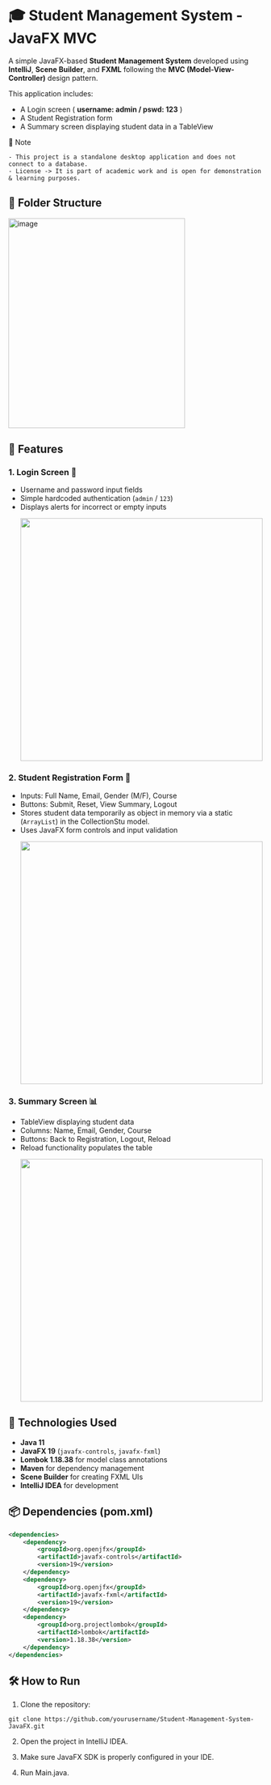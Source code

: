 # 🎓 Student Management System - JavaFX MVC

A simple JavaFX-based **Student Management System** developed using **IntelliJ**, **Scene Builder**, and **FXML** following the **MVC (Model-View-Controller)** design pattern.

This application includes:
- A Login screen ( **username: admin / pswd: 123** )
- A Student Registration form
- A Summary screen displaying student data in a TableView
  

📌  Note

    - This project is a standalone desktop application and does not connect to a database.
    - License -> It is part of academic work and is open for demonstration & learning purposes.


## 📁 Folder Structure
<img width="350" height="415" alt="image" src="https://github.com/user-attachments/assets/df797fb2-d50c-4c5a-a2e9-575928f2a69e" />


## 🚀 Features

### 1. Login Screen 🔐
- Username and password input fields
- Simple hardcoded authentication (`admin` / `123`)
- Displays alerts for incorrect or empty inputs
    <p align="left">
      <img src="https://github.com/user-attachments/assets/2681334f-62ba-4ee0-a60a-2ee1dee05477" width="480">
    </p>


### 2. Student Registration Form 📝
- Inputs: Full Name, Email, Gender (M/F), Course
- Buttons: Submit, Reset, View Summary, Logout
- Stores student data temporarily as object in memory via a static (`ArrayList`) in the CollectionStu model.
- Uses JavaFX form controls and input validation
    <p align="left">
      <img src="https://github.com/user-attachments/assets/dacbda47-3c1d-4803-9b98-8a772d24997f" width="480">
    </p>

### 3. Summary Screen 📊
- TableView displaying student data
- Columns: Name, Email, Gender, Course
- Buttons: Back to Registration, Logout, Reload
- Reload functionality populates the table
    <p align="left">
      <img src="https://github.com/user-attachments/assets/047f7aa4-5ebb-451b-a690-790856c9b2a8" width="480">
    </p>


## 🧰 Technologies Used

- **Java 11**
- **JavaFX 19** (`javafx-controls`, `javafx-fxml`)
- **Lombok 1.18.38** for model class annotations
- **Maven** for dependency management
- **Scene Builder** for creating FXML UIs
- **IntelliJ IDEA** for development



## 📦 Dependencies (pom.xml)

```xml
<dependencies>
    <dependency>
        <groupId>org.openjfx</groupId>
        <artifactId>javafx-controls</artifactId>
        <version>19</version>
    </dependency>
    <dependency>
        <groupId>org.openjfx</groupId>
        <artifactId>javafx-fxml</artifactId>
        <version>19</version>
    </dependency>
    <dependency>
        <groupId>org.projectlombok</groupId>
        <artifactId>lombok</artifactId>
        <version>1.18.38</version>
    </dependency>
</dependencies>
```

## 🛠️ How to Run

1. Clone the repository:
```
git clone https://github.com/yourusername/Student-Management-System-JavaFX.git
```
2. Open the project in IntelliJ IDEA.

3. Make sure JavaFX SDK is properly configured in your IDE.

3. Run Main.java.

